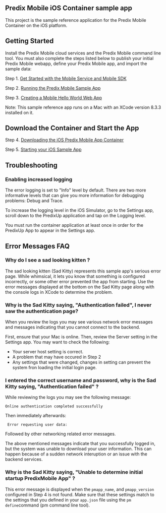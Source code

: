 ## Predix Mobile iOS Container sample app

This project is the sample reference application for the Predix Mobile Container on the iOS platform.
 
## Getting Started
Install the Predix Mobile cloud services and the Predix Mobile command line tool. You must also complete the steps listed below to publish your initial Predix Mobile webapp, define your Predix Mobile app, and import the sample data:

Step 1. [Get Started with the Mobile Service and Mobile SDK](https://www.predix.io/docs#rae4EfJ6)

Step 2. [Running the Predix Mobile Sample App](https://www.predix.io/docs#EGUzWwcC)

Step 3. [Creating a Mobile Hello World Web App](https://www.predix.io/docs#DrBWuHkl) 

Note: This sample reference app runs on a Mac with an XCode version 8.3.3 installed on it.

## Download the Container and Start the App

Step 4. [Downloading the iOS Predix Mobile App Container](https://www.predix.io/docs#F30gVeYB)

Step 5. [Starting your iOS Sample App](https://www.predix.io/docs/?r=205683#cKwF3PlW)


## Troubleshooting

### Enabling increased logging

The error logging is set to "Info" level by default. There are two more informative levels that can give you more information for debugging problems: Debug and Trace.

To increase the logging level in the iOS Simulator, go to the Settings app, scroll down to the PredixUp application and tap on the Logging level.

You must run the container application at least once in order for the PredixUp App to appear in the Settings app.

## Error Messages FAQ

### Why do I see a sad looking kitten ?

The sad looking kitten (Sad Kitty) represents this sample app's serious error page. While whimsical, it lets you know that something is configured incorrectly, or some other error prevented the app from starting. Use the error messages displayed at the bottom on the Sad Kitty page along with the console logs in XCode to determine the problem.

### Why is the Sad Kitty saying, "Authentication failed",  I never saw the authentication page?

When you review the logs you may see various network error messages and messages indicating that you cannot connect to the backend.

First, ensure that your Mac is online. Then, review the Server setting in the Settings app. You may want to check the following:

* Your server host setting is correct. 
* A problem that may have occured in Step 2
* Any settings that were changed, changes in setting can prevent the system fron loading the initial login page.

### I entered the correct username and password, why is the Sad Kitty saying, "Authentication failed" ? 

While reviewing the logs you may see the following message:

    Online authentication completed successfully

Then immediately afterwards:

     Error requesting user data:

Followed by other networking related error messages.

The above mentioned messages indicate that you successfully logged in, but the system was unable to download your user information. This can happen because of a sudden network interuption or an issue with the backend services.

### Why is the Sad Kitty saying, "Unable to determine initial startup PredixMobile App" ?

This error message is displayed when the `pmapp_name`, and `pmapp_version` configured in Step 4 is not found. Make sure that these settings match to the settings that you defined in your `app.json` file using the `pm define`command (pm command line tool).




